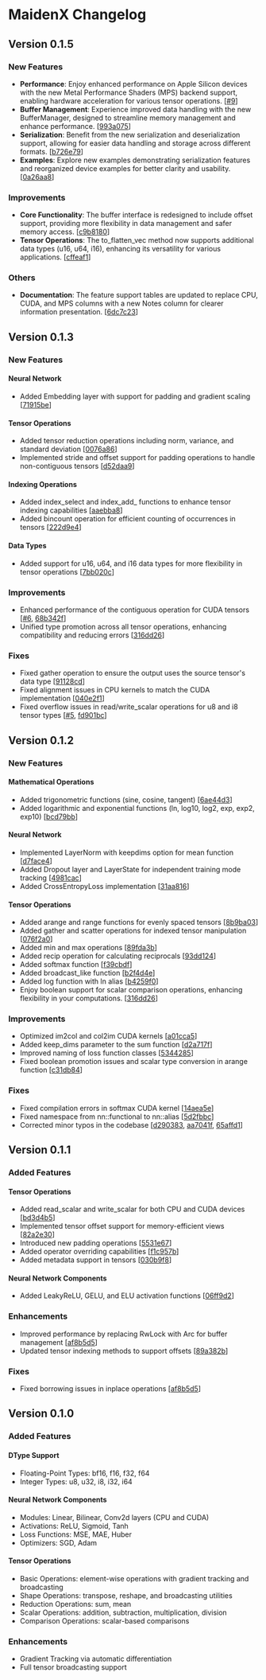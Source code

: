 # MaidenX Changelog

## Version 0.1.5

### New Features
- **Performance**: Enjoy enhanced performance on Apple Silicon devices with the new Metal Performance Shaders (MPS) backend support, enabling hardware acceleration for various tensor operations. [[#9](https://github.com/miniex/maidenx/pull/9)]
- **Buffer Management**: Experience improved data handling with the new BufferManager, designed to streamline memory management and enhance performance. [[993a075](https://github.com/miniex/maidenx/commit/993a075)]
- **Serialization**: Benefit from the new serialization and deserialization support, allowing for easier data handling and storage across different formats. [[b726e79](https://github.com/miniex/maidenx/commit/b726e79)]
- **Examples**: Explore new examples demonstrating serialization features and reorganized device examples for better clarity and usability. [[0a26aa8](https://github.com/miniex/maidenx/commit/0a26aa8)]

### Improvements
- **Core Functionality**: The buffer interface is redesigned to include offset support, providing more flexibility in data management and safer memory access. [[c9b8180](https://github.com/miniex/maidenx/commit/c9b8180)]
- **Tensor Operations**: The to_flatten_vec method now supports additional data types (u16, u64, i16), enhancing its versatility for various applications. [[cffeaf1](https://github.com/miniex/maidenx/commit/cffeaf1)]

### Others
- **Documentation**: The feature support tables are updated to replace CPU, CUDA, and MPS columns with a new Notes column for clearer information presentation. [[6dc7c23](https://github.com/miniex/maidenx/commit/6dc7c23)]

## Version 0.1.3

### New Features

#### Neural Network
- Added Embedding layer with support for padding and gradient scaling [[71915be](https://github.com/miniex/maidenx/commit/71915be)]

#### Tensor Operations
- Added tensor reduction operations including norm, variance, and standard deviation [[0076a86](https://github.com/miniex/maidenx/commit/0076a86)]
- Implemented stride and offset support for padding operations to handle non-contiguous tensors [[d52daa9](https://github.com/miniex/maidenx/commit/d52daa9)]

#### Indexing Operations
- Added index_select and index_add_ functions to enhance tensor indexing capabilities [[aaebba8](https://github.com/miniex/maidenx/commit/aaebba8)]
- Added bincount operation for efficient counting of occurrences in tensors [[222d9e4](https://github.com/miniex/maidenx/commit/222d9e4)]

#### Data Types
- Added support for u16, u64, and i16 data types for more flexibility in tensor operations [[7bb020c](https://github.com/miniex/maidenx/commit/7bb020c)]

### Improvements
- Enhanced performance of the contiguous operation for CUDA tensors [[#6](https://github.com/miniex/maidenx/issues/6), [68b342f](https://github.com/miniex/maidenx/commit/68b342f)]
- Unified type promotion across all tensor operations, enhancing compatibility and reducing errors [[316dd26](https://github.com/miniex/maidenx/commit/316dd26)]

### Fixes
- Fixed gather operation to ensure the output uses the source tensor's data type [[91128cd](https://github.com/miniex/maidenx/commit/91128cd)]
- Fixed alignment issues in CPU kernels to match the CUDA implementation [[040e2f1](https://github.com/miniex/maidenx/commit/040e2f1)]
- Fixed overflow issues in read/write_scalar operations for u8 and i8 tensor types [[#5](https://github.com/miniex/maidenx/issues/5), [fd901bc](https://github.com/miniex/maidenx/commit/fd901bc)]

## Version 0.1.2

### New Features

#### Mathematical Operations
- Added trigonometric functions (sine, cosine, tangent) [[6ae44d3](https://github.com/miniex/maidenx/commit/6ae44d3)]
- Added logarithmic and exponential functions (ln, log10, log2, exp, exp2, exp10) [[bcd79bb](https://github.com/miniex/maidenx/commit/bcd79bb)]

#### Neural Network
- Implemented LayerNorm with keepdims option for mean function [[d7face4](https://github.com/miniex/maidenx/commit/d7face4)]
- Added Dropout layer and LayerState for independent training mode tracking [[4981cac](https://github.com/miniex/maidenx/commit/4981cac)]
- Added CrossEntropyLoss implementation [[31aa816](https://github.com/miniex/maidenx/commit/31aa816)]

#### Tensor Operations
- Added arange and range functions for evenly spaced tensors [[8b9ba03](https://github.com/miniex/maidenx/commit/8b9ba03)]
- Added gather and scatter operations for indexed tensor manipulation [[076f2a0](https://github.com/miniex/maidenx/commit/076f2a0)]
- Added min and max operations [[89fda3b](https://github.com/miniex/maidenx/commit/89fda3b)]
- Added recip operation for calculating reciprocals [[93dd124](https://github.com/miniex/maidenx/commit/93dd124)]
- Added softmax function [[f39cbdf](https://github.com/miniex/maidenx/commit/f39cbdf)]
- Added broadcast_like function [[b2f4d4e](https://github.com/miniex/maidenx/commit/b2f4d4e)]
- Added log function with ln alias [[b4259f0](https://github.com/miniex/maidenx/commit/b4259f0)]
- Enjoy boolean support for scalar comparison operations, enhancing flexibility in your computations. [[316dd26](https://github.com/miniex/maidenx/commit/316dd26)]

### Improvements
- Optimized im2col and col2im CUDA kernels [[a01cca5](https://github.com/miniex/maidenx/commit/a01cca5)]
- Added keep_dims parameter to the sum function [[d2a717f](https://github.com/miniex/maidenx/commit/d2a717f)]
- Improved naming of loss function classes [[5344285](https://github.com/miniex/maidenx/commit/5344285)]
- Fixed boolean promotion issues and scalar type conversion in arange function [[c31db84](https://github.com/miniex/maidenx/commit/c31db84)]

### Fixes
- Fixed compilation errors in softmax CUDA kernel [[14aea5e](https://github.com/miniex/maidenx/commit/14aea5e)]
- Fixed namespace from nn::functional to nn::alias [[5d2fbbc](https://github.com/miniex/maidenx/commit/5d2fbbc)]
- Corrected minor typos in the codebase [[d290383](https://github.com/miniex/maidenx/commit/d290383), [aa7041f](https://github.com/miniex/maidenx/commit/aa7041f), [65affd1](https://github.com/miniex/maidenx/commit/65affd1)]

## Version 0.1.1

### Added Features

#### Tensor Operations
- Added read_scalar and write_scalar for both CPU and CUDA devices [[bd3d4b5](https://github.com/miniex/maidenx/commit/bd3d4b5)]
- Implemented tensor offset support for memory-efficient views [[82a2e30](https://github.com/miniex/maidenx/commit/82a2e30)]
- Introduced new padding operations [[5531e67](https://github.com/miniex/maidenx/commit/5531e67)]
- Added operator overriding capabilities [[f1c957b](https://github.com/miniex/maidenx/commit/f1c957b)]
- Added metadata support in tensors [[030b9f8](https://github.com/miniex/maidenx/commit/030b9f8)]

#### Neural Network Components
- Added LeakyReLU, GELU, and ELU activation functions [[06ff9d2](https://github.com/miniex/maidenx/commit/06ff9d2)]

### Enhancements
- Improved performance by replacing RwLock with Arc for buffer management [[af8b5d5](https://github.com/miniex/maidenx/commit/af8b5d5)]
- Updated tensor indexing methods to support offsets [[89a382b](https://github.com/miniex/maidenx/commit/89a382b)]

### Fixes
- Fixed borrowing issues in inplace operations [[af8b5d5](https://github.com/miniex/maidenx/commit/af8b5d5)]

## Version 0.1.0

### Added Features

#### DType Support
- Floating-Point Types: bf16, f16, f32, f64
- Integer Types: u8, u32, i8, i32, i64

#### Neural Network Components
- Modules: Linear, Bilinear, Conv2d layers (CPU and CUDA)
- Activations: ReLU, Sigmoid, Tanh
- Loss Functions: MSE, MAE, Huber
- Optimizers: SGD, Adam

#### Tensor Operations
- Basic Operations: element-wise operations with gradient tracking and broadcasting
- Shape Operations: transpose, reshape, and broadcasting utilities
- Reduction Operations: sum, mean
- Scalar Operations: addition, subtraction, multiplication, division
- Comparison Operations: scalar-based comparisons

### Enhancements
- Gradient Tracking via automatic differentiation
- Full tensor broadcasting support
